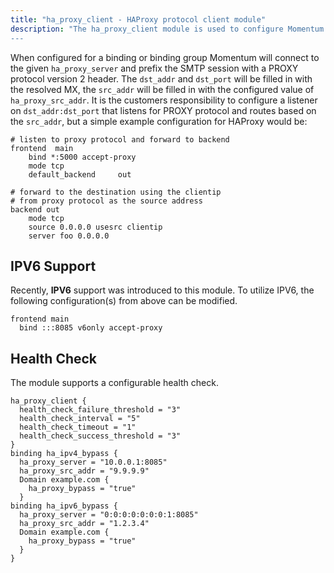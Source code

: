 ```yaml
---
title: "ha_proxy_client - HAProxy protocol client module"
description: "The ha_proxy_client module is used to configure Momentum to use HAProxy's PROXY protocol version 2 for outbound connections (see https://github.com/haproxy/haproxy/blob/master/doc/proxy-protocol.txt).  This can be leveraged in cases where your sending IPs are deployed on a different machine than the Momentum.
---
```


When configured for a binding or binding group Momentum will connect to the given `ha_proxy_server` and prefix the SMTP session with a PROXY protocol version 2 header.  The `dst_addr` and `dst_port` will be filled in with the resolved MX, the `src_addr` will be filled in with the configured value of `ha_proxy_src_addr`.  It is the customers responsibility to configure a listener on `dst_addr:dst_port` that listens for PROXY protocol and routes based on the `src_addr`, but a simple example configuration for HAProxy would be:

```
# listen to proxy protocol and forward to backend
frontend  main
    bind *:5000 accept-proxy
    mode tcp
    default_backend     out

# forward to the destination using the clientip
# from proxy protocol as the source address 
backend out
    mode tcp
    source 0.0.0.0 usesrc clientip
    server foo 0.0.0.0
``` 

## IPV6 Support

Recently, **IPV6** support was introduced to this module. To utilize IPV6, the following configuration(s) from above can be modified. 

```
frontend main
  bind :::8085 v6only accept-proxy
``` 

## Health Check

The module supports a configurable health check.

<a name="modules.ha_proxy_client.example"></a> 

```
ha_proxy_client {
  health_check_failure_threshold = "3"
  health_check_interval = "5"
  health_check_timeout = "1"
  health_check_success_threshold = "3"
}
binding ha_ipv4_bypass {
  ha_proxy_server = "10.0.0.1:8085"
  ha_proxy_src_addr = "9.9.9.9"
  Domain example.com {
    ha_proxy_bypass = "true"
  }
binding ha_ipv6_bypass {
  ha_proxy_server = "0:0:0:0:0:0:0:1:8085"
  ha_proxy_src_addr = "1.2.3.4"
  Domain example.com {
    ha_proxy_bypass = "true"
  }
}
```
